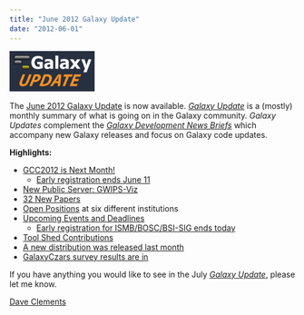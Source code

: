 ```yaml
---
title: "June 2012 Galaxy Update"
date: "2012-06-01"
---
```


<div class='right'><a href='/src/galaxy-updates/2012-06/index.md'><img src="/src/images/logos/GalaxyUpdate200.png" alt="June 2012 Galaxy Update" width=150 /></a></div>

The [June 2012 Galaxy Update](/src/galaxy-updates/2012-06/index.md) is now available.  *[Galaxy Update](/src/galaxy-updates/index.md)* is a (mostly) monthly summary of what is going on in the Galaxy community.  *Galaxy Updates* complement the *[Galaxy Development News Briefs](/src/docs/index.md)* which accompany new Galaxy releases and focus on Galaxy code updates.

**Highlights:**

* [GCC2012 is Next Month!](/src/galaxy-updates/2012-06/index.md#gcc2012-is-next-month)
  * [Early registration ends June 11](/src/galaxy-updates/2012-06/index.md#gcc2012-is-next-month)
* [New Public Server: GWIPS-Viz](/src/galaxy-updates/2012-06/index.md#new-public-server-gwips-viz) 
* [32 New Papers](/src/galaxy-updates/2012-06/index.md#new-papers)
* [Open Positions](/src/galaxy-updates/2012-06/index.md#whos-hiring) at six different institutions
* [Upcoming Events and Deadlines](/src/galaxy-updates/2012-06/index.md#upcoming-events-and-deadlines)
  * [Early registration for ISMB/BOSC/BSI-SIG ends today](/src/galaxy-updates/2012-06/index.md#upcoming-events-and-deadlines)
* [Tool Shed Contributions](/src/galaxy-updates/2012-06/index.md#toolshed-contributions)
* [A new distribution was released last month](/src/galaxy-updates/2012-06/index.md#new-distribution)
* [GalaxyCzars survey results are in](/src/galaxy-updates/2012-06/index.md#other-news)

If you have anything you would like to see in the July *[Galaxy Update](/src/galaxy-updates/index.md)*, please let me know.

[Dave Clements](/src/people/dave-clements/index.md)
